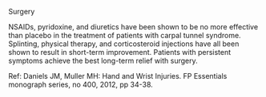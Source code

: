 Surgery

NSAIDs, pyridoxine, and diuretics have been shown to be no more effective than placebo in the treatment of patients with carpal tunnel syndrome. Splinting, physical therapy, and corticosteroid injections have all been shown to result in short-term improvement. Patients with persistent symptoms achieve the best long-term relief with surgery.

Ref:  Daniels JM, Muller MH: Hand and Wrist Injuries. FP Essentials monograph series, no 400, 2012, pp 34-38.